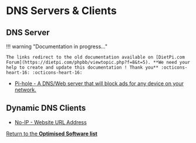 # DNS Servers & Clients

## DNS Server

!!! warning "Documentation in progress..." 

    The links redirect to the old documentation available on [DietPi.com Forum](https://dietpi.com/phpbb/viewtopic.php?f=8&t=5). **We need your help to create and update this documentation ! Thank you** :octicons-heart-16: :octicons-heart-16:

- [Pi-hole - A DNS/Web server that will block ads for any device on your network.](https://dietpi.com/phpbb/viewtopic.php?f=8&t=5&start=20#p174)  

## Dynamic DNS Clients

- [No-IP - Website URL Address](https://dietpi.com/phpbb/viewtopic.php?f=8&t=5&start=10#p58)  

[Return to the **Optimised Software list**](../../dietpi_optimised_software)
